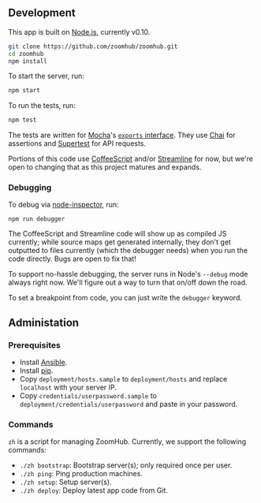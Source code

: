 ## Development

This app is built on [Node.js](http://nodejs.org/), currently v0.10.

```bash
git clone https://github.com/zoomhub/zoomhub.git
cd zoomhub
npm install
```

To start the server, run:

```bash
npm start
```

To run the tests, run:

```bash
npm test
```

The tests are written for [Mocha](http://visionmedia.github.io/mocha/)'s
[`exports` interface](http://visionmedia.github.io/mocha/#exports-interface).
They use [Chai](http://chaijs.com/) for assertions and
[Supertest](https://github.com/visionmedia/supertest) for API requests.

Portions of this code use [CoffeeScript](http://coffeescript.org/) and/or
[Streamline](https://github.com/Sage/streamlinejs) for now, but we're open to
changing that as this project matures and expands.

### Debugging

To debug via [node-inspector](https://github.com/node-inspector/node-inspector),
run:

```
npm run debugger
```

The CoffeeScript and Streamline code will show up as compiled JS currently;
while source maps get generated internally, they don't get outputted to files
currently (which the debugger needs) when you run the code directly.
Bugs are open to fix that!

To support no-hassle debugging, the server runs in Node's `--debug` mode
always right now. We'll figure out a way to turn that on/off down the road.

To set a breakpoint from code, you can just write the `debugger` keyword.


## Administation

### Prerequisites

-   Install [Ansible](http://docs.ansible.com/).
-   Install [pip](https://pypi.python.org/pypi/pip).
-   Copy `deployment/hosts.sample` to `deployment/hosts` and replace
    `localhost` with your server IP.
-   Copy `credentials/userpassword.sample` to
    `deployment/credentials/userpassword` and paste in your password.

### Commands

`zh` is a script for managing ZoomHub. Currently, we support the following
commands:

-   `./zh bootstrap`: Bootstrap server(s); only required once per user.
-   `./zh ping`: Ping production machines.
-   `./zh setup`: Setup server(s).
-   `./zh deploy`: Deploy latest app code from Git.
